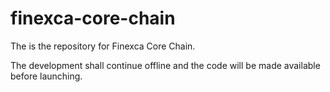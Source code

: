 # finexca-core-chain
The is the repository for Finexca Core Chain.

The development shall continue offline and the code will be made available before launching.
